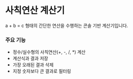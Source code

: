 # 사칙연산 계산기
a + b = c 형태의 간단한 연산을 수행하는 콘솔 기반 계산기입니다.


### 주요 기능
- 정수/실수형의 사칙연산(+, -, /, *) 계산
- 계산식과 결과 저장
- 가장 오래된 결과 삭제
- 지정 숫자보다 큰 결과로 필터링
